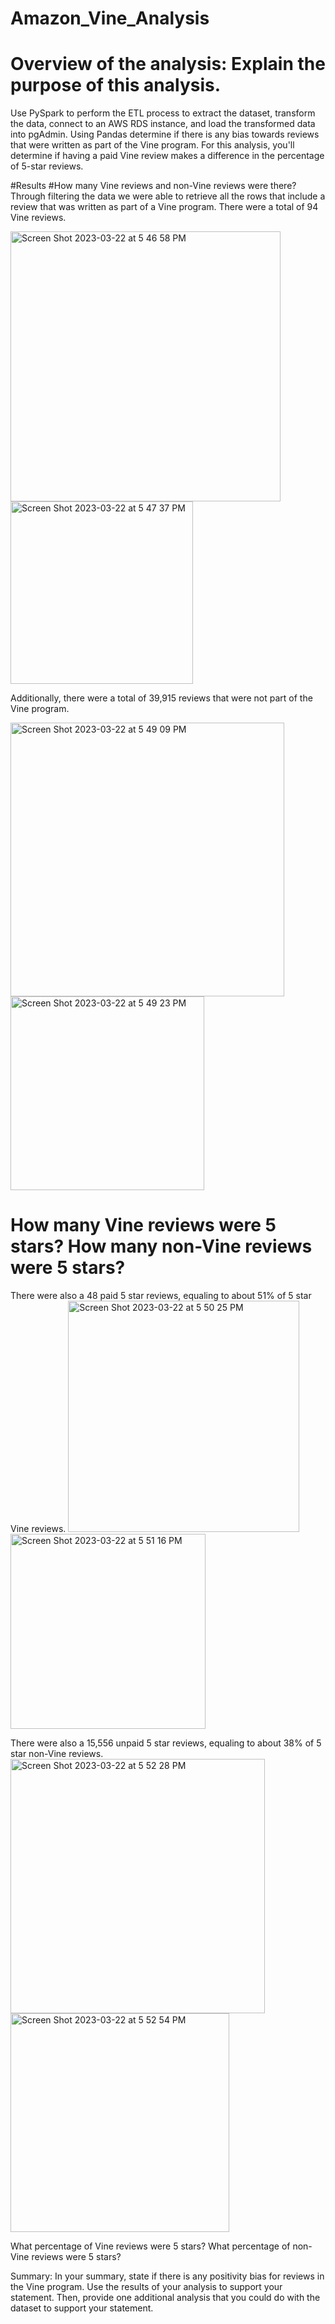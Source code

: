 # Amazon_Vine_Analysis
# Overview of the analysis: Explain the purpose of this analysis.
Use PySpark to perform the ETL process to extract the dataset, transform the data, connect to an AWS RDS instance, and load the transformed data into pgAdmin. Using Pandas determine if there is any bias towards reviews that were written as part of the Vine program. For this analysis, you'll determine if having a paid Vine review makes a difference in the percentage of 5-star reviews.

#Results
#How many Vine reviews and non-Vine reviews were there?
  Through filtering the data we were able to retrieve all the rows that include a review that was written as part of a Vine program. There were a total of 94 Vine reviews. 

<img width="432" alt="Screen Shot 2023-03-22 at 5 46 58 PM" src="https://user-images.githubusercontent.com/117120227/227070441-45c0e209-83f4-4489-bb6e-259b7ffa9fc2.png">
<img width="292" alt="Screen Shot 2023-03-22 at 5 47 37 PM" src="https://user-images.githubusercontent.com/117120227/227070514-fe44a4f4-759a-40a6-b0e9-be9dc24c4032.png">

  Additionally, there were a total of 39,915 reviews that were not part of the Vine program. 

<img width="438" alt="Screen Shot 2023-03-22 at 5 49 09 PM" src="https://user-images.githubusercontent.com/117120227/227070695-c5f4a96e-f6f3-46da-ba8a-713cf553925f.png">
<img width="310" alt="Screen Shot 2023-03-22 at 5 49 23 PM" src="https://user-images.githubusercontent.com/117120227/227070723-87edd21e-f5ba-43f3-87bb-05575fa51508.png">

# How many Vine reviews were 5 stars? How many non-Vine reviews were 5 stars?
  
  There were also a 48 paid 5 star reviews, equaling to about 51% of 5 star Vine reviews. 
<img width="370" alt="Screen Shot 2023-03-22 at 5 50 25 PM" src="https://user-images.githubusercontent.com/117120227/227070840-cb80a62d-1a76-4b8e-8007-3647a8fa6210.png">
<img width="312" alt="Screen Shot 2023-03-22 at 5 51 16 PM" src="https://user-images.githubusercontent.com/117120227/227070954-a0e3cafb-e073-42ea-96f2-bb0e5a6c4aba.png">

  There were also a 15,556 unpaid 5 star reviews, equaling to about 38% of 5 star non-Vine reviews. 
  <img width="407" alt="Screen Shot 2023-03-22 at 5 52 28 PM" src="https://user-images.githubusercontent.com/117120227/227071104-610319b0-8a85-468b-9227-b1c65d88235e.png">
  <img width="350" alt="Screen Shot 2023-03-22 at 5 52 54 PM" src="https://user-images.githubusercontent.com/117120227/227071151-4e22ec31-9084-4c6d-85aa-2dddd04560d6.png">


What percentage of Vine reviews were 5 stars? What percentage of non-Vine reviews were 5 stars?

Summary: In your summary, state if there is any positivity bias for reviews in the Vine program. Use the results of your analysis to support your statement. Then, provide one additional analysis that you could do with the dataset to support your statement.

